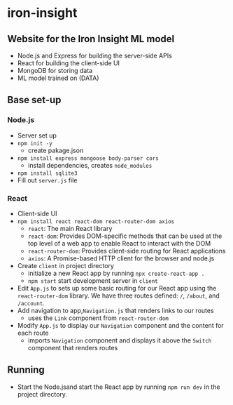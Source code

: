 # iron-insight
## Website for the Iron Insight ML model
- Node.js and Express for building the server-side APIs
- React for building the client-side UI
- MongoDB for storing data
- ML model trained on (DATA)
## Base set-up
### Node.js
- Server set up
- `npm init -y`
    - create pakage.json
- `npm install express mongoose body-parser cors`
    - install dependencies, creates `node_modules`
- `npm install sqlite3`
- Fill out `server.js` file
### React 
- Client-side UI
- `npm install react react-dom react-router-dom axios`
    - `react`: The main React library
    - `react-dom`: Provides DOM-specific methods that can be used at the top level of a web app to enable React to interact with the DOM
    - `react-router-dom`: Provides client-side routing for React applications
    - `axios`: A Promise-based HTTP client for the browser and node.js
- Create `client` in project directory
    - initialize a new React app by running `npx create-react-app .`
    - `npm start` start development server in `client`
- Edit `App.js` to sets up some basic routing for our React app using the `react-router-dom` library. We have three routes defined: `/`, `/about`, and `/account`.
- Add navigation to app,`Navigation.js` that renders links to our routes
    - uses the `Link` component from `react-router-dom`
- Modify `App.js` to display our `Navigation` component and the content for each route
    -  imports `Navigation` component and displays it above the `Switch` component that renders routes
## Running
- Start the Node.jsand  start the React app by running `npm run dev` in the project directory.

